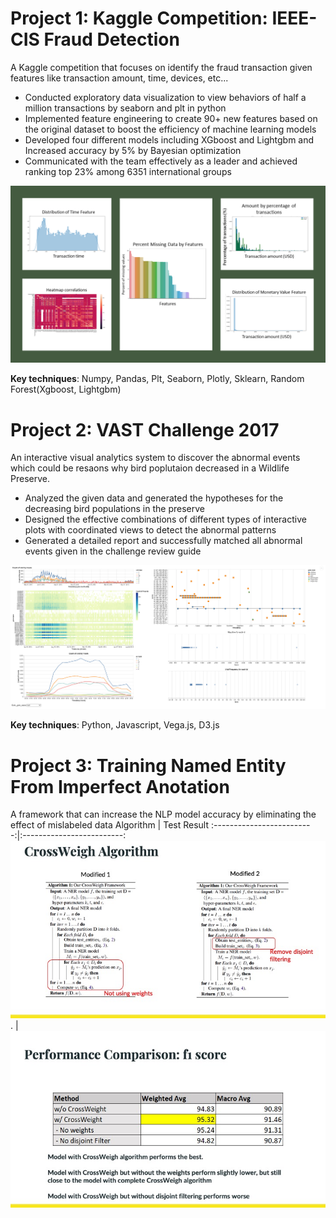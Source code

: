 # Project 1: Kaggle Competition: IEEE-CIS Fraud Detection
A Kaggle competition that focuses on identify the fraud transaction given features like transaction amount, time, devices, etc... 

* Conducted exploratory data visualization to view behaviors of half a million transactions by seaborn and plt in python
* Implemented feature engineering to create 90+ new features based on the original dataset to boost the efficiency of machine learning models
* Developed four different models including XGboost and Lightgbm and Increased accuracy by 5% by Bayesian optimization
* Communicated with the team effectively as a leader and achieved ranking top 23% among 6351 international groups

![](/images/kaggle_plots.png)

**Key techniques**: Numpy, Pandas, Plt, Seaborn, Plotly, Sklearn, Random Forest(Xgboost, Lightgbm)

# Project 2: VAST Challenge 2017
An interactive visual analytics system to discover the abnormal events which could be resaons why bird poplutaion decreased in a Wildlife Preserve. 

* Analyzed the given data and generated the hypotheses for the decreasing bird populations in the preserve
* Designed the effective combinations of different types of interactive plots with coordinated views to detect the abnormal patterns 
* Generated a detailed report and successfully matched all abnormal events given in the challenge review guide

![](/images/vast2017.png)

**Key techniques**: Python, Javascript, Vega.js, D3.js 

# Project 3: Training Named Entity From Imperfect Anotation 
A framework that can increase the NLP model accuracy by eliminating the effect of mislabeled data 
 Algorithm                 |  Test Result
:-------------------------:|:-------------------------:
![](/images/NER1.jpg).     |  ![](/images/NER2.jpg)

